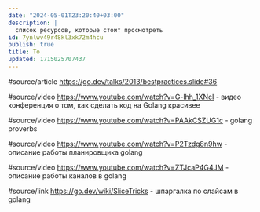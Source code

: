 ```yaml
---
date: "2024-05-01T23:20:40+03:00"
description: |
  список ресурсов, которые стоит просмотреть
id: 7ynlwv49r48kl3xk72m4hcu
publish: true
title: To
updated: 1715025707437
---
```

#source/article <https://go.dev/talks/2013/bestpractices.slide#36>

#source/video <https://www.youtube.com/watch?v=G-lhh_1XNcI> - видео конференция о том, как сделать код на Golang красивее

#source/video <https://www.youtube.com/watch?v=PAAkCSZUG1c> - golang proverbs

#source/video <https://www.youtube.com/watch?v=P2Tzdg8n9hw> - описание работы планировщика golang

#source/video <https://www.youtube.com/watch?v=ZTJcaP4G4JM> - описание работы каналов в golang

#source/link <https://go.dev/wiki/SliceTricks> - шпаргалка по слайсам в golang